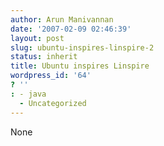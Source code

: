 ```yaml
---
author: Arun Manivannan
date: '2007-02-09 02:46:39'
layout: post
slug: ubuntu-inspires-linspire-2
status: inherit
title: Ubuntu inspires Linspire
wordpress_id: '64'
? ''
: - java
  - Uncategorized
---
```


None

